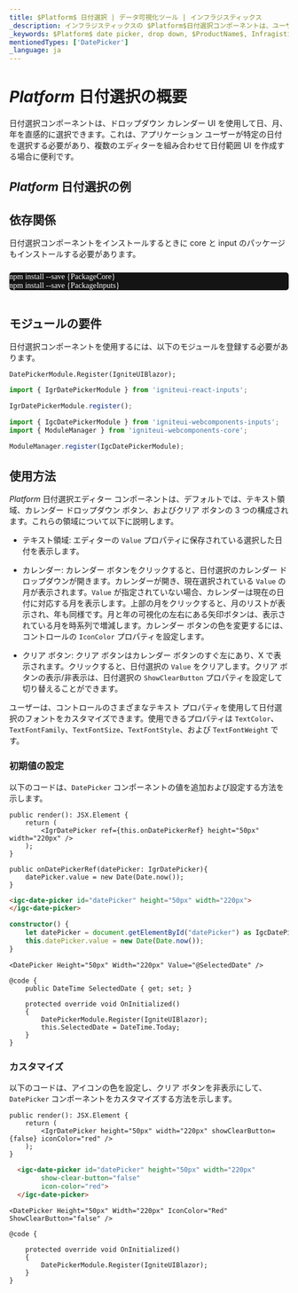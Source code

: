 ```yaml
---
title: $Platform$ 日付選択 | データ可視化ツール | インフラジスティックス
_description: インフラジスティックスの $Platform$日付選択コンポーネントは、ユーザーの日付選択を支援します。Ignite UI for $Platform$ でグラフと視覚化を改善します!
_keywords: $Platform$ date picker, drop down, $ProductName$, Infragistics, 日付選択, ドロップダウン, インフラジスティックス
mentionedTypes: ['DatePicker']
_language: ja
---
```

# $Platform$ 日付選択の概要

日付選択コンポーネントは、ドロップダウン カレンダー UI を使用して日、月、年を直感的に選択できます。これは、アプリケーション ユーザーが特定の日付を選択する必要があり、複数のエディターを組み合わせて日付範囲 UI を作成する場合に便利です。

## $Platform$ 日付選択の例


<code-view style="height: 300px"
           data-demos-base-url="{environment:dvDemosBaseUrl}"
           iframe-src="{environment:dvDemosBaseUrl}/editors/date-picker-overview"
           alt="$Platform$ 日付選択の例"
           github-src="editors/date-picker/overview">
</code-view>

<!-- React, WebComponents -->
## 依存関係
日付選択コンポーネントをインストールするときに core と input のパッケージもインストールする必要があります。

<pre style="background:#141414;color:white;display:inline-block;padding:16x;margin-top:10px;font-family:'Consolas';border-radius:5px;width:100%">
npm install --save {PackageCore}
npm install --save {PackageInputs}
</pre>
<!-- end: React, WebComponents -->

## モジュールの要件

日付選択コンポーネントを使用するには、以下のモジュールを登録する必要があります。

```razor
DatePickerModule.Register(IgniteUIBlazor);
```

```ts
import { IgrDatePickerModule } from 'igniteui-react-inputs';

IgrDatePickerModule.register();
```

```ts
import { IgcDatePickerModule } from 'igniteui-webcomponents-inputs';
import { ModuleManager } from 'igniteui-webcomponents-core';

ModuleManager.register(IgcDatePickerModule);
```

<div class="divider--half"></div>

## 使用方法

$Platform$ 日付選択エディター コンポーネントは、デフォルトでは、テキスト領域、カレンダー ドロップダウン ボタン、およびクリア ボタンの 3 つの構成されます。これらの領域について以下に説明します。

- テキスト領域: エディターの `Value` プロパティに保存されている選択した日付を表示します。

- カレンダー: カレンダー ボタンをクリックすると、日付選択のカレンダー ドロップダウンが開きます。カレンダーが開き、現在選択されている `Value` の月が表示されます。`Value` が指定されていない場合、カレンダーは現在の日付に対応する月を表示します。上部の月をクリックすると、月のリストが表示され、年も同様です。月と年の可視化の左右にある矢印ボタンは、表示されている月を時系列で増減します。カレンダー ボタンの色を変更するには、コントロールの `IconColor` プロパティを設定します。

- クリア ボタン: クリア ボタンはカレンダー ボタンのすぐ左にあり、X で表示されます。クリックすると、日付選択の `Value` をクリアします。クリア ボタンの表示/非表示は、日付選択の `ShowClearButton` プロパティを設定して切り替えることができます。

ユーザーは、コントロールのさまざまなテキスト プロパティを使用して日付選択のフォントをカスタマイズできます。使用できるプロパティは `TextColor`、`TextFontFamily`、`TextFontSize`、`TextFontStyle`、および `TextFontWeight` です。

### 初期値の設定

以下のコードは、`DatePicker` コンポーネントの値を追加および設定する方法を示します。

```tsx
public render(): JSX.Element {
    return (
        <IgrDatePicker ref={this.onDatePickerRef} height="50px" width="220px" />
    );
}

public onDatePickerRef(datePicker: IgrDatePicker){
    datePicker.value = new Date(Date.now());
}
```

<!-- WebComponents -->
```html
<igc-date-picker id="datePicker" height="50px" width="220px">
</igc-date-picker>
```

```ts
constructor() {
    let datePicker = document.getElementById("datePicker") as IgcDatePickerComponent;
    this.datePicker.value = new Date(Date.now());
}
```
<!-- end:WebComponents -->

```razor
<DatePicker Height="50px" Width="220px" Value="@SelectedDate" />

@code {
    public DateTime SelectedDate { get; set; }

    protected override void OnInitialized()
    {
        DatePickerModule.Register(IgniteUIBlazor);
        this.SelectedDate = DateTime.Today;
    }
}
```

### カスタマイズ

以下のコードは、アイコンの色を設定し、クリア ボタンを非表示にして、`DatePicker` コンポーネントをカスタマイズする方法を示します。

```tsx
public render(): JSX.Element {
    return (
        <IgrDatePicker height="50px" width="220px" showClearButton={false} iconColor="red" />
    );
}
```

<!-- WebComponents -->
```html
  <igc-date-picker id="datePicker" height="50px" width="220px"
        show-clear-button="false"
        icon-color="red">
  </igc-date-picker>
```

<!-- end:WebComponents -->

```razor
<DatePicker Height="50px" Width="220px" IconColor="Red" ShowClearButton="false" />

@code {

    protected override void OnInitialized()
    {
        DatePickerModule.Register(IgniteUIBlazor);
    }
}
```
